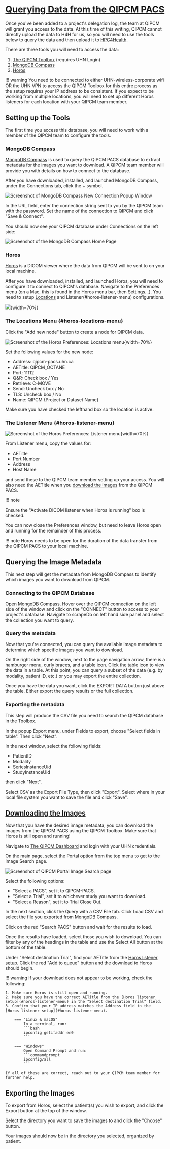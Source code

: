 # [Querying Data from the QIPCM PACS](#querying-data-from-the-qipcm-pacs)

Once you've been added to a project's delegation log, the team at QIPCM will grant you access to the data. At this time of this writing, QIPCM cannot directly upload the data to H4H for us, so you will need to use the tools below to query the data and then upload it to [HPC4Health](../../../../software_development/Remote_Development/High_Performance_Computing_for_Health/index.md).


There are three tools you will need to access the data:

1. [The QIPCM Toolbox](https://qpmdcv-wprweb01.uhn.ca) (requires UHN Login) 
2. [MongoDB Compass](https://www.mongodb.com/products/tools/compass)
3. [Horos](https://horosproject.org/)

!!! warning
    You need to be connected to either UHN-wireless-corporate wifi OR the UHN VPN to access the QIPCM Toolbox for this entire process as the setup requires your IP address to be consistent. If you expect to be working from multiple locations, you will need to set up different Horos listeners for each location with your QIPCM team member.

## Setting up the Tools
The first time you access this database, you will need to work with a member of the QIPCM team to configure the tools.

### MongoDB Compass
[MongoDB Compass](https://www.mongodb.com/products/tools/compass) is used to query the QIPCM PACS database to extract metadata for the images you want to download. A QIPCM team member will provide you with details on how to connect to the database.

After you have downloaded, installed, and launched MongoDB Compass, under the Connections tab, click the + symbol.

![Screenshot of MongoDB Compass New Connection Popup Window](img/mongo_new_connection.png)

In the URL field, enter the connection string sent to you by the QIPCM team with the password. Set the name of the connection to QIPCM and click "Save & Connect".

You should now see your QIPCM database under Connections on the left side:

![Screenshot of the MongoDB Compass Home Page](img/mongo_homepage.png)


### Horos 
[Horos](https://horosproject.org/) is a DICOM viewer where the data from QIPCM will be sent to on your local machine. 

After you have downloaded, installed, and launched Horos, you will need to configure it to connect to QIPCM's database. Navigate to the Preferences menu (on a Mac, this is found in the Horos menu bar, then Settings...). You need to setup [Locations](#horos-locations-menu) and Listener(#horos-listener-menu) configurations.

![](img/horos_preference_menu.jpg){width=70%}

### The Locations Menu {#horos-locations-menu}
Click the "Add new node" button to create a node for QIPCM data.

![Screenshot of the Horos Preferences: Locations menu](img/horos_locations_menu.jpg){width=70%}

Set the following values for the new node:

- Address: qipcm-pacs.uhn.ca
- AETitle: QIPCM_OCTANE
- Port: 11112
- Q&R: Check box / Yes
- Retrieve: C-MOVE
- Send: Uncheck box / No
- TLS: Uncheck box / No
- Name: QIPCM {Project or Dataset Name}

Make sure you have checked the lefthand box so the location is active.

### The Listener Menu {#horos-listener-menu}
![Screenshot of the Horos Preferences: Listener menu](img/horos_listener_menu.jpg){width=70%}

From Listener menu, copy the values for:

- AETitle
- Port Number
- Address
- Host Name

and send these to the QIPCM team member setting up your access. You will also need the AETitle when you [download the images](#downloading-the-images) from the QIPCM PACS.

!!! note


Ensure the "Activate DICOM listener when Horos is running" box is checked.

You can now close the Preferences window, but need to leave Horos open and running for the remainder of this process.

!!! note
    Horos needs to be open for the duration of the data transfer from the QIPCM PACS to your local machine.


## Querying the Image Metadata
This next step will get the metadata from MongoDB Compass to identify which images you want to download from QIPCM.

### Connecting to the QIPCM Database
Open MongoDB Compass. Hover over the QIPCM connection on the left side of the window and click on the "CONNECT" button to access to your project's database. Navigate to scrapeDb on left hand side panel and select the collection you want to query.

### Query the metadata
Now that you're connected, you can query the available image metadata to determine which specific images you want to download.

On the right side of the window, next to the page navigation arrow, there is a hamburger menu, curly braces, and a table icon. Click the table icon to view the data in a table. At this point, you can query a subset of the data (e.g. by modality, patient ID, etc.) or you may export the entire collection.

Once you have the data you want, click the EXPORT DATA button just above the table. Either export the query results or the full collection.

### Exporting the metadata
This step will produce the CSV file you need to search the QIPCM database in the Toolbox.

In the popup Export menu, under Fields to export, choose "Select fields in table". Then click "Next".

In the next window, select the following fields:

- PatientID
- Modality
- SeriesInstanceUid
- StudyInstanceUid

then click "Next".

Select CSV as the Export File Type, then click "Export". Select where in your local file system you want to save the file and click "Save".

## [Downloading the Images](#downloading-the-images)
Now that you have the desired image metadata, you can download the images from the QIPCM PACS using the QIPCM Toolbox. Make sure that Horos is still open and running!

Navigate to [The QIPCM Dashboard](https://qpmdcv-wprweb01.uhn.ca) and login with your UHN credentials.

On the main page, select the Portal option from the top menu to get to the Image Search page.

![Screenshot of QIPCM Portal Image Search page](img/qipcm_portal_image_search.png)

Select the following options:

- "Select a PACS", set it to QIPCM-PACS.
- "Select a Trial", set it to whichever study you want to download.
- "Select a Reason", set it to Trial Close Out.

In the next section, click the Query with a CSV File tab. Click Load CSV and select the file you exported from MongoDB Compass.

Click on the red "Search PACS" button and wait for the results to load.

Once the results have loaded, select those you wish to download. You can filter by any of the headings in the table and use the Select All button at the bottom of the table.

Under "Select destination Trial", find your AETitle from the [Horos listener setup](#horos-listener-menu). Click the red "Add to queue" button and the download to Horos should begin.

!!! warning
    If your download does not appear to be working, check the following:

    1. Make sure Horos is still open and running.
    2. Make sure you have the correct AETitle from the [Horos listener setup](#horos-listener-menu) in the "Select destination Trial" field.
    3. Confirm that your IP address matches the Address field in the [Horos listener setup](#horos-listener-menu). 

        === "Linux & macOS"
            In a terminal, run:
            ```bash
            ipconfig getifaddr en0
            ```

        === "Windows"
            Open Command Prompt and run:
            ```commandprompt
            ipconfig/all 
            ```

    If all of these are correct, reach out to your QIPCM team member for further help.

## Exporting the Images
To export from Horos, select the patient(s) you wish to export, and click the Export button at the top of the window. 

Select the directory you want to save the images to and click the "Choose" button.

Your images should now be in the directory you selected, organized by patient.




